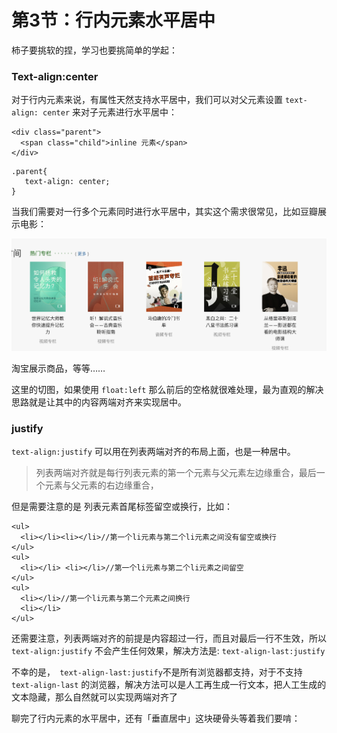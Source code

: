# 第3节：行内元素水平居中

柿子要挑软的捏，学习也要挑简单的学起：

### Text-align:center

对于行内元素来说，有属性天然支持水平居中，我们可以对父元素设置 `text-align: center` 来对子元素进行水平居中：

```
<div class="parent">
  <span class="child">inline 元素</span>
</div>
```

```
.parent{
   text-align: center;
}
```

当我们需要对一行多个元素同时进行水平居中，其实这个需求很常见，比如豆瓣展示电影：

<img src='./img/img-3.png'>

淘宝展示商品，等等……

这里的切图，如果使用 `float:left` 那么前后的空格就很难处理，最为直观的解决思路就是让其中的内容两端对齐来实现居中。

### justify

`text-align:justify` 可以用在列表两端对齐的布局上面，也是一种居中。

> 列表两端对齐就是每行列表元素的第一个元素与父元素左边缘重合，最后一个元素与父元素的右边缘重合，

但是需要注意的是 列表元素首尾标签留空或换行，比如：

```
<ul>
  <li></li><li></li>//第一个li元素与第二个li元素之间没有留空或换行
</ul>
<ul>
  <li></li> <li></li>//第一个li元素与第二个li元素之间留空
</ul>
<ul>
  <li></li>//第一个li元素与第二个元素之间换行
  <li></li>
</ul>
```

还需要注意，列表两端对齐的前提是内容超过一行，而且对最后一行不生效，所以`text-align:justify` 不会产生任何效果，解决方法是:
`text-align-last:justify`

不幸的是，` text-align-last:justify`不是所有浏览器都支持，对于不支持` text-align-last` 的浏览器，解决方法可以是人工再生成一行文本，把人工生成的文本隐藏，那么自然就可以实现两端对齐了



聊完了行内元素的水平居中，还有「垂直居中」这块硬骨头等着我们要啃：